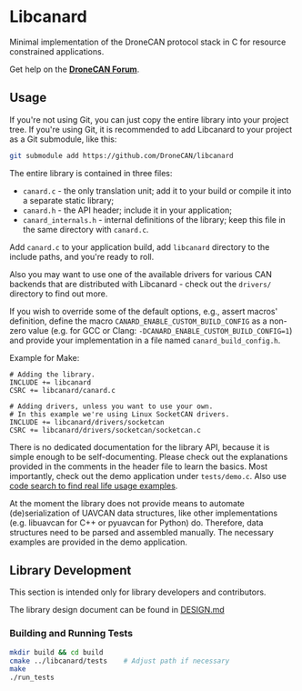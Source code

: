 # Libcanard

Minimal implementation of the DroneCAN protocol stack in C for resource constrained applications.

Get help on the **[DroneCAN Forum](https://dronecan.org/discord)**.

## Usage

If you're not using Git, you can just copy the entire library into your project tree.
If you're using Git, it is recommended to add Libcanard to your project as a Git submodule,
like this:

```bash
git submodule add https://github.com/DroneCAN/libcanard
```

The entire library is contained in three files:

- `canard.c` - the only translation unit; add it to your build or compile it into a separate static library;
- `canard.h` - the API header; include it in your application;
- `canard_internals.h` - internal definitions of the library;
keep this file in the same directory with `canard.c`.

Add `canard.c` to your application build, add `libcanard` directory to the include paths,
and you're ready to roll.

Also you may want to use one of the available drivers for various CAN backends
that are distributed with Libcanard - check out the `drivers/` directory to find out more.

If you wish to override some of the default options, e.g., assert macros' definition,
define the macro `CANARD_ENABLE_CUSTOM_BUILD_CONFIG` as a non-zero value
(e.g. for GCC or Clang: `-DCANARD_ENABLE_CUSTOM_BUILD_CONFIG=1`)
and provide your implementation in a file named `canard_build_config.h`.

Example for Make:

```make
# Adding the library.
INCLUDE += libcanard
CSRC += libcanard/canard.c

# Adding drivers, unless you want to use your own.
# In this example we're using Linux SocketCAN drivers.
INCLUDE += libcanard/drivers/socketcan
CSRC += libcanard/drivers/socketcan/socketcan.c
```

There is no dedicated documentation for the library API, because it is simple enough to be self-documenting.
Please check out the explanations provided in the comments in the header file to learn the basics.
Most importantly, check out the demo application under `tests/demo.c`.
Also use [code search to find real life usage examples](https://github.com/search?q=libcanard&type=Code&utf8=%E2%9C%93).

At the moment the library does not provide means to automate (de)serialization of UAVCAN data structures,
like other implementations (e.g. libuavcan for C++ or pyuavcan for Python) do.
Therefore, data structures need to be parsed and assembled manually.
The necessary examples are provided in the demo application.

## Library Development

This section is intended only for library developers and contributors.

The library design document can be found in [DESIGN.md](DESIGN.md)

### Building and Running Tests

```bash
mkdir build && cd build
cmake ../libcanard/tests    # Adjust path if necessary
make
./run_tests
```
